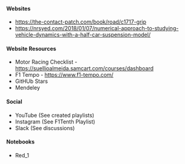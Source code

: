 #### Websites

- https://the-contact-patch.com/book/road/c1717-grip
- https://nrsyed.com/2018/01/07/numerical-approach-to-studying-vehicle-dynamics-with-a-half-car-suspension-model/

#### Website Resources
- Motor Racing Checklist - https://suellioalmeida.samcart.com/courses/dashboard
- F1 Tempo - https://www.f1-tempo.com/
- GitHUb Stars
- Mendeley

#### Social

- YouTube (See created playlists)
- Instagram (See F1Tenth Playlist)
- Slack (See discussions)

#### Notebooks

- Red_1
